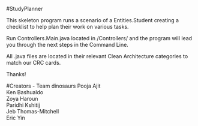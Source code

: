 #StudyPlanner

This skeleton program runs a scenario of a Entities.Student creating a checklist to help
plan their work on various tasks.

Run Controllers.Main.java located in /Controllers/ and the program will lead
you through the next steps in the Command Line.

All .java files are located in their relevant Clean Architecture
categories to match our CRC cards.

Thanks!

#Creators - Team dinosaurs
Pooja Ajit <br>
Ken Bashualdo <br>
Zoya Haroun <br>
Paridhi Kshitij <br>
Jeb Thomas-Mitchell <br>
Eric Yin
